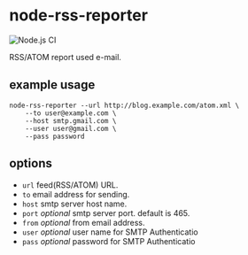 # node-rss-reporter

![Node.js CI](https://github.com/sassy/node-rss-reporter/workflows/Node.js%20CI/badge.svg)

RSS/ATOM report used e-mail.

## example usage

```shell
node-rss-reporter --url http://blog.example.com/atom.xml \
    --to user@example.com \
    --host smtp.gmail.com \
    --user user@gmail.com \
    --pass password
```

## options
- `url`  feed(RSS/ATOM) URL.
- `to`   email address for sending.
- `host`  smtp server host name.
- `port`  _optional_ smtp server port. default is 465.
- `from`  _optional_ from email address.
- `user`  _optional_ user name for SMTP Authenticatio
- `pass`  _optional_ password for SMTP Authenticatio